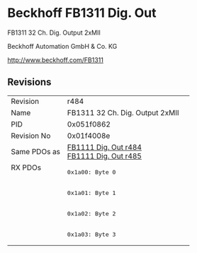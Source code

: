 # Beckhoff FB1311 Dig. Out

FB1311 32 Ch. Dig. Output 2xMII

Beckhoff Automation GmbH & Co. KG

http://www.beckhoff.com/FB1311

## Revisions
<table>
<tr >
<td>Revision</td>
<td><div class="foo">r484</div></td>
</tr>
<tr >
<td>Name</td>
<td><div class="foo">FB1311 32 Ch. Dig. Output 2xMII</div></td>
</tr>
<tr >
<td>PID</td>
<td><div class="foo">0x051f0862</div></td>
</tr>
<tr >
<td>Revision No</td>
<td><div class="foo">0x01f4008e</div></td>
</tr>
<tr >
<td>Same PDOs as</td>
<td><div class="foo"><a href="FB1111+Dig.+Out">FB1111 Dig. Out r484</a><br/><a href="FB1111+Dig.+Out">FB1111 Dig. Out r485</a></div></td>
</tr>
<tr class="rxpdo pdosection">
<td rowspan=4 valign=top>RX PDOs</td>
<td><pre>0x1a00: Byte 0</pre></td>
<td></td>
</tr>
<tr class="rxpdo pdosection">
<td><pre>0x1a01: Byte 1</pre></td>
</tr>
<tr class="rxpdo pdosection">
<td><pre>0x1a02: Byte 2</pre></td>
</tr>
<tr class="rxpdo pdosection">
<td><pre>0x1a03: Byte 3</pre></td>
</tr>
</table>
